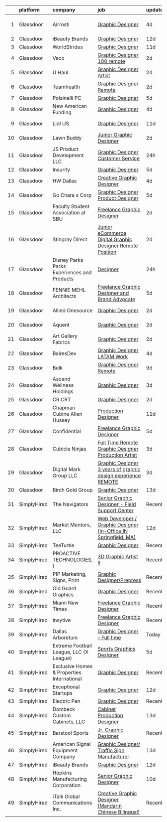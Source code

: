 

|    | platform    | company                                      | job                                                                                                                                                                                                                                                                                                                                                                                                                                                                                                                                                                                                                                                                                                                                                                                                                                                                                                                                                           | update_time   | location             |
|---:|:------------|:---------------------------------------------|:--------------------------------------------------------------------------------------------------------------------------------------------------------------------------------------------------------------------------------------------------------------------------------------------------------------------------------------------------------------------------------------------------------------------------------------------------------------------------------------------------------------------------------------------------------------------------------------------------------------------------------------------------------------------------------------------------------------------------------------------------------------------------------------------------------------------------------------------------------------------------------------------------------------------------------------------------------------|:--------------|:---------------------|
|  1 | Glassdoor   | Airrosti                                     | [Graphic Designer](https://www.glassdoor.com/partner/jobListing.htm?pos=114&ao=1110586&s=58&guid=0000018137cac7d7877e791d289439b0&src=GD_JOB_AD&t=SR&vt=w&cs=1_7f0dd244&cb=1654498445677&jobListingId=1007908889797&cpc=82B3195DA92CAF92&jrtk=3-0-1g4rsli0dr18h801-1g4rsli0pmfra800-05f1155fbbf9840b--6NYlbfkN0CG5RUcZMJw_gpdlUmh5Og_jDm1yfiOdEQKzquO5m_kJot2Bb1cScnG21rdiWR6nwtT15B4jWuMKNrFf4FtXWWBbS8qYiIM2CCdYGvb-73vs1CGDTarMx8v3lzGQCKyr0fp1FJG8Kp5qM8-jcgHs-zQC_K0zOhbGGMfO7ruWMzPAiEGygY3tCSLCMAM7V8_JWpYET-pP3qcbmLzPjasSl-n7KutgG2jrm_3NLZUo5-jnU3pCkkjRvQsVdUf3uWASbl2Hj4_IK84EA-uVB5rPaRM4SzsobBk0_e864qSPlTepRRw0rObg_-9IqQhLW426yEY46X1N4WH8wYPpNX4viz9SQa5Rz3_Bk_bamOBFmKzKCQQV-SgD2ksKruCv_cWBfkon-2FjhYZ044EyDD4ngmEm3ksauG3aNwOg7YsbeWz-i0p6KVU05Z5018feegfXnTwV0b8HI9R6JfjZqBHhOWrZWG1ZyVIUSnMB7eqBOIsr8UAjwF1gMBiYkNPoUvWdWI%3D)                                                                                                          | 4d            | San Antonio, TX      |
|  2 | Glassdoor   | iBeauty Brands                               | [Graphic Designer](https://www.glassdoor.com/partner/jobListing.htm?pos=106&ao=1110586&s=58&guid=0000018137cac7d7877e791d289439b0&src=GD_JOB_AD&t=SR&vt=w&ea=1&cs=1_40b8e1a9&cb=1654498445675&jobListingId=1007889460296&cpc=8795CF9063CD573D&jrtk=3-0-1g4rsli0dr18h801-1g4rsli0pmfra800-6ac29f4d46719f01--6NYlbfkN0Bak6EwiWOi-lH95KQGz_2IteeDTGQu8PC0CTdvZEvB8aTxCVl-Yeh_qmspGBAX3vgbxoJuzbW3FoZo6byqxCXLwNK56gfZUKijTHbUINfxmFBAYcY2Zo0iMzF5nIGQKxFqPZLLuwSb9yYcLqtdWuGuYE1VrKOIl7uGDXH6xNO85maWtBP_MC4qKz8SMUW7d8_35VnDmLxFyEwWZ_WT6MKvW3bTaeQBmsiopOCB0aClT_N2V_IyR4ctiBwo2VZsijHCCDwkddQM2zXUxgtqrtug_ivTik6ivfAhl0y3qBDy3Awrt0whdE4w0TbJr9uDPJ4YWuqUO6sYwj4MQ0Tuf7v6488jk-4Bh4tNctF4MQ3GdfKc_uKhpneS8ikoiRM0tthtVMq96Jccm2Vtrj1-okzv2Bx8p92BulIaYwjH1BzNi2A3ilC9BR0p2XgbmytkhmS3UpuligB7VmC8GYBtt3qJzZeizSXsrFlEr66dxX9sEch34obxoWMX)                                                                                                                   | 12d           | Remote               |
|  3 | Glassdoor   | WorldStrides                                 | [Graphic Designer](https://www.glassdoor.com/partner/jobListing.htm?pos=122&ao=1110586&s=58&guid=0000018137cac7d7877e791d289439b0&src=GD_JOB_AD&t=SR&vt=w&ea=1&cs=1_9748836f&cb=1654498445678&jobListingId=1007892790329&cpc=F41FEAB56D215062&jrtk=3-0-1g4rsli0dr18h801-1g4rsli0pmfra800-ee98d1ea26c59e12--6NYlbfkN0Cd79OfyYfmyreP-a4N2cd2wZJMK7Mwn2cSnrE5iV7GTECdmc3aX00M-vSk1ifGiWfod_n_go3WYm6uXK0wqoUsDlODsX_U-TnhXut8ARy0_PXUevlpWOGCBnwh5K7iKliIbMphYUD5FUJQQldULNUfk9tJyccRYbNXtyjpGCMg1yuqSuTXLDmf5leH4NVi413Swgh_TX6YYBHMhNxuZFSfQ2kY9bcLb740bQQY4SzRe5degO8qetPK8iJrH_A1KwVNL1_YKUD64EOskYisxSJZ8s3kHKjrGHO3zNU6jTH1U9mYF7fX4yapBanldR5NsfQgCvWK-UhRjzDiOS7Hd8tVp0o-pXT9Hc3Pk5jIaCNp8VP62pOPcbrxvXcP4nhT5xbEVS1kCjD1VtOLDqM3XaddPddEPguIg0-2r1lsG77X0uVJPOx6kppdPDq8oFMPSUNo4ZuBBxK4l9ZrwcJuhCIlP1dA3EoHLiovcIfbUqqaNpwUhkKu6JR6)                                                                                                                   | 11d           | Remote               |
|  4 | Glassdoor   | Vaco                                         | [Graphic Designer   100  remote](https://www.glassdoor.com/partner/jobListing.htm?pos=130&ao=1110586&s=58&guid=0000018137cac7d7877e791d289439b0&src=GD_JOB_AD&t=SR&vt=w&ea=1&cs=1_c5330381&cb=1654498445679&jobListingId=1007916376483&cpc=8795CF9063CD573D&jrtk=3-0-1g4rsli0dr18h801-1g4rsli0pmfra800-08f28e733b05aaab--6NYlbfkN0D_sybMACCpf9B-677oK5j6rPldVB6BlrVvFjO_o-GJZbzuF-qh4PxErFUqfUsv_6vhl0jY5Q-yQPH-iHKHcp_XDbJBS22ZwItoKejFa_j4izDEiupumHMXEFJCGUZZEOt2d_BvevA5K6Uc0H9mlJj2RyN6QL_iHcfzLqKw589fVrR8pTihbEaeP70vSMdkvnVvYHhn3RilT18-FRrQVkdtNM57RDk4RwzQuy2lX0lKUHJztq7Zc2g-_UkTzcdGsPCWs-QbawCcGTs0MsSF7CWv5zTAZeDwSmhooLRtVZ9HoopGXUNp6TO2F3Lql36_RbQZTkgJLH4z_Ds2f789JIdtdJ0Q2YQaUrpBPJkCpAj9gMDGQE8HuNIHE872e9RAHPlyT-c335_yzdMuWDqrbEZp3AAPWeiBd2Wtimq4oz6nirt1USYULhbgQKXYV4UXS-EQil9rR4Iqhfmt569RU4hj9ZZEzeswF61OLfBqJEiGVtYJn4KEz0il8OcFFC2-D7uE-xSK5WQ3OsWtvn36JP9cPmgxu8wTZzpS1VGwMac2XQ%3D%3D)                                         | 2d            | Atlanta, GA          |
|  5 | Glassdoor   | U Haul                                       | [Graphic Designer Artist](https://www.glassdoor.com/partner/jobListing.htm?pos=117&ao=1110586&s=58&guid=0000018137cac7d7877e791d289439b0&src=GD_JOB_AD&t=SR&vt=w&ea=1&cs=1_3091f427&cb=1654498445678&jobListingId=1007916344584&cpc=FAE5E775D180B2FB&jrtk=3-0-1g4rsli0dr18h801-1g4rsli0pmfra800-8a76b55ff389de8c--6NYlbfkN0DdoLzd2nH_jHSLwr2EyTkavNA8xpnfBmQyA5D2SPCveOxHL4tv6IjMcKZQGFW77gFFHJHXnCS-11Gi-s2fYfFgdLyAedSMdsBX1FCcFZZYWUINUXZ3Qs5CX-e_1B-Wir8ng92LG4me5RD4BvtuuQLfB1ky7aTDVWdhKTERyWA9AQqPBCnNurfICzhuApAMIwPnd6lS4Et6RaerSXZHC7_5AYcMKN8tyuZ62yxjQUXeA4snxOXD-N2-ZkXQS2XNj91P_8AGeKe3Fi25dp3CNLo8AN2glni5RLakwwwf8ocAC5rdpNXBjjrJVySYPoNGSt8yH9XeYmcbL0ddkOTdkg0Vi91YqnunMm9_5-_k6Y_U3p3j7BPkTnjNWK_1zvb3J_4gcmFxFQ-hXvcqbVdkC5kouCB7yIarnJ-Voe_hFEMBooXLjChHjEpM25cej6tpLgYKvrOupyyE0vKI4fdqlnlW_PpsSlb2JaXIm_Qjmszz5Kq8fxNLtLkC67tHy5AQKJxdpkaw5OQaZAvPdJzdHcba)                                                                            | 2d            | Phoenix, AZ          |
|  6 | Glassdoor   | Teamhealth                                   | [Graphic Designer   Remote](https://www.glassdoor.com/partner/jobListing.htm?pos=110&ao=1110586&s=58&guid=0000018137cac7d7877e791d289439b0&src=GD_JOB_AD&t=SR&vt=w&cs=1_57eaf145&cb=1654498445676&jobListingId=1007916676791&cpc=6FC5BA77C9A4CD78&jrtk=3-0-1g4rsli0dr18h801-1g4rsli0pmfra800-cccebdbe536c9459--6NYlbfkN0B7JmfrMhpJRSMUlHaLP4NRjF3FJg9cb0WKAV__BHI06BWbdZiu_QJjTb9sxTMVF4ZDmujxd62iA7jP8MDqz9Rrkrb4Cq1slJXdoIso60kKtavee3NQrCTOXmR5j96Kt0xwtd6a1TyRqzgoKECLplTo6l9r46ejGCvZ1EYDB0vfAd0M2ZrFdqIF1-ENyNDv1-MWkApJUGsAvOIGcozBPy1rLSfP7dIM8cJuPeXZ_1ofFeo6s96eCscHHIQC4m1I7lhaXnD9kL4zzuyDrvzJmY9cO-EQ3sQ86vzmLnFl8lJdYMxgtyfeEpuFx4h8tyLoO3ZRBpPTD9a1N8RPT-r51OpysB4omjoVRRtpBFGupDEEdsHIqWiLqIeMNG-N_jmTMBetVgkmKJAAiCP1yRx7Mr6RUz0z2g22fkMuNfAxzJpTzcDqkDfTNjKaAraw3ULRndwPQc093C0yxRuSQM7oDYbC7cULs_beQW34aMiOwXGy_LTBU71LIBvSeq--mkDd8YBe3gfwhOkJeL1G2u3AaypmgZQtrHmFbyK-6JkQxU5xFi4dUMGW6n9xAWByc0wMxK8hucwv7_YxKA%3D%3D)                   | 2d            | Remote               |
|  7 | Glassdoor   | Polsinelli PC                                | [Graphic Designer](https://www.glassdoor.com/partner/jobListing.htm?pos=109&ao=1110586&s=58&guid=0000018137cac7d7877e791d289439b0&src=GD_JOB_AD&t=SR&vt=w&ea=1&cs=1_9a3121b0&cb=1654498445676&jobListingId=1007906321953&cpc=BAEB662971763A76&jrtk=3-0-1g4rsli0dr18h801-1g4rsli0pmfra800-d2ce0de0daad8f4e--6NYlbfkN0DabzwOHJTuDmxoknmx9nk_l51Oq8I8VI_I8dHOoLJR4X7_DNkkHhgpPBW3Ar_GKOjnhP_rVj-J3Syr9RBVK5xRualCsUJfvfYkyLZHtvANTIgjPekSteFOrehFg4RaWtGigJQMRQSpfz65ETjYbe3HVgFMHCeund1NL0pGoLMsVhI3Nz4xmFBHnx-dTc-Zn_tJzmhYAJ7gZfWFrLE__Lkdf48Tw4ZuG3hYJ0c2465u65p2Li2tv3RsPzpB06nfFW2lFGZJvJTF8qwSH4Z_L64EZCBk4QVZe4wVBDPWnaI1yGb7yIBDbFACHIqHS6Xj4aC74M6VtKjKTGES0uG7Lg6CoJig5nfPI3PnX9GArVq8JYxDF74YNI9yWrDTJLnN1F5a8E-nC7VBwv8C8Vlu0eMurGaHaS9DNYs-BeLD2a-Yk1BfKPbU9wYT4KJbQomRfqQiiKddIJ5T5Hfik1HgdNWtD9vNJGtkeitIS71nEZD99pHc6TyL-fWz44Qkftj6PWk%3D)                                                                                                     | 5d            | Atlanta, GA          |
|  8 | Glassdoor   | New American Funding                         | [Graphic Designer](https://www.glassdoor.com/partner/jobListing.htm?pos=129&ao=1110586&s=58&guid=0000018137cac7d7877e791d289439b0&src=GD_JOB_AD&t=SR&vt=w&ea=1&cs=1_7ed8f760&cb=1654498445679&jobListingId=1007909691736&cpc=8795CF9063CD573D&jrtk=3-0-1g4rsli0dr18h801-1g4rsli0pmfra800-eb8123416104037c--6NYlbfkN0C2BFb7Ub2YUp4strrym9V3pWtjyRKtgHKt_kMzkewmGGJEved23y_kY-GSZp2akmOOdKUWdVMGc4CwU53ZNv7QfQhZ3Ihqlw1S7iBhZYnmCZCSpGSOutVDuZn8spH5sciykkYdhJ01LFRw6qhHRKONYR_TZNqqkxyBdNAKux9NM4-haekDLfiMknzS1caGOaE-AxZn-wLIdW4Txg4noysfylRIz_MgGx68Jx1wzsXqlwsXjPo8BiJdoCYyb_wKmJ_Oa3AAX6hHcZoQvf-K7_1OYADneHawWo3C_6YHXyGBJscM9t0LtnEdpupkfnhUgQr3jaJVdjEiVsq0AMzmp5HWksmDNKvOgqPcUUkTke93u9XDwOM6KGEjKv4K_lm4i3EGH0Z1N0SjU4nOeNV4EI-60sQhQ_LqE6bHBgmk5n5XK4tg6K-TQ9vFAo183Snqq2vziHeyvIFFZ_12Mn4KPHANNhmDL6-u5FHqTBx1cUfXQ4ehik6fq9WF)                                                                                                                   | 4d            | Remote               |
|  9 | Glassdoor   | Lidl US                                      | [Graphic Designer](https://www.glassdoor.com/partner/jobListing.htm?pos=123&ao=1110586&s=58&guid=0000018137cac7d7877e791d289439b0&src=GD_JOB_AD&t=SR&vt=w&cs=1_018bab64&cb=1654498445678&jobListingId=1007892591099&cpc=334ABAF5D42DC775&jrtk=3-0-1g4rsli0dr18h801-1g4rsli0pmfra800-1783940b69978fe5--6NYlbfkN0B7lF4gd9LLEYBrGqWuHscbhgZWYIDZvIdUMuh70svRVlXrsVJWsAe4yv5l_hMWg7kAUQb5iibYfhHdKLFTO7mpoUAKpiOQpzXJAlbxDnQXdH0l7SEUwOWGFOZ-FOdUXlhfsinuLNaJh7rR-KyM80rj4YnU1Lo-RRQ0-k226ZaDLoUeMczsrVu9MAH2z0nIqTMT-aGowZpJPkVU4hu85s3sBboJNiN_P0yH-xgxHstp8N75hKKkB1yZvm-wwQLtK_fTReMWzJtIg9tkd0L720H0wR1GJYyE1ZIQsoIqqHjjIsGjsFdwc27JGhyNRNxqTO33P973989Y2s9kCgWtDb2mPzjvKpan5Vyeox6k5ZdiO8bTH4pE5SWctHvYL9mAGTMGDLb17iZUeqpTz1I23q6H-x8finr7K3G4ljedNrDjfBmcROhBBJPASj_Z1SlgUO3aAFHRX8EzAhPo_05_pdrUIUT5z_UWXVhSwrw-IjS1_6e3mNuvG9ba4VRup5XJBSuLP9Fa3zPOaA_i5ABAuDSr)                                                                                        | 11d           | Arlington, VA        |
| 10 | Glassdoor   | Lawn Buddy                                   | [Junior Graphic Designer](https://www.glassdoor.com/partner/jobListing.htm?pos=103&ao=1110586&s=58&guid=0000018137cac7d7877e791d289439b0&src=GD_JOB_AD&t=SR&vt=w&ea=1&cs=1_034ae6dc&cb=1654498445674&jobListingId=1007916328778&cpc=8D52E76475A7E842&jrtk=3-0-1g4rsli0dr18h801-1g4rsli0pmfra800-f5655cc9d6e6cde9--6NYlbfkN0Ab7SPGE_6Q3AULl6kcKrj_n6H8X2-ccXW9vkbg0fM4_c1IhL9Lke8iPBMYt_uWVl96oxHgKDJnzIgwAPnCqKuVlHHpoOG7o0HocS_gKOYb3NWwAl8k25r4ks6sgKhy4sKFnVHtBcydqYX6iLDrcBkcX1EsKz62g9AaswhbmxsjHv2E-kmBuLJse3fgZBNyP5mq4ftTMz55B8TroAhydDXdIyFKGmRNhRCSBVlKtNS6AAMA0LYQjKQGA2dlqoap2r3_8FBpmPzbi9_BB3UZ9VlCWjHGtquqKwWHHEkM48jdkDcY7nC_pyCSTfA2IIM0-yFDkW9OgEBerka2FlBGpBuy_qUc4vsK5ToB9mDEWmGSMUby0Eze13yLbWJm-TSxHGvoyexElWcLpIQw0gf7Vewk3xw0GmTh2jSahaCXt0u2RsbWgxKgnKWZHGeq147_mv_Do8FQUAV35C27sZJjsRasW8bS1U_87k6ur1-ORUaRdH2L49LOPS3rxYYQu-GByhk%3D)                                                                                              | 2d            | Wichita, KS          |
| 11 | Glassdoor   | JS Product Development  LLC                  | [Graphic Designer   Customer Service](https://www.glassdoor.com/partner/jobListing.htm?pos=101&ao=1110586&s=58&guid=0000018137cac7d7877e791d289439b0&src=GD_JOB_AD&t=SR&vt=w&ea=1&cs=1_6e003147&cb=1654498445674&jobListingId=1007918516789&cpc=9A35C3CDC9AD954F&jrtk=3-0-1g4rsli0dr18h801-1g4rsli0pmfra800-45ea3f97fbcc608a--6NYlbfkN0D788tVLZnHYB2JKTLmCXo4PydfvtZKcdbYx6lxKaz3IsjpekL0mtLlTNmxl8JPF49K3MJnPm_ijf41P6w_QW-WkTZvOZuYep_LKExdHOD1rJYSmwZSo0XIRCgT8NZVjabRkn-ujJtrD5O1QcQpVJDOFW5mAcdbNsKta8vlJMt2JMSriVk7ACs65xFCKVipf63WSLoWwJYHsokOPlV_WQdYgJ9t6equ2q8t4y9gOOAxz4BUxP3X7k-qjHyO0hWr_oU712n6AV2K0wNuBtQkXdItm8jXiNDPq6EUvqUnhBrVK6VzbGBBICu_npL-MHw5X8iwDvpcR7rHJLlk5tVfCSqyKEBN8kOFlxCu8DGZS2Ey0nmQz4qkrkN1IaDb9Lm0CFfV6vn-2nMjVTJ819TveoOk3Q9O_LjPOE7g5XBGFTlUbJcldpaL9rjE3gHuUHr0nS2lIWgXBE4meQXssw7LyzHMtqf3xa1wNCVJRou0mw_utc_1mnfM-OjooWRAkFp9lWfdjhLXEYzLDQ%3D%3D)                                                                    | 24h           | Holland, MI          |
| 12 | Glassdoor   | Insurity                                     | [Graphic Designer](https://www.glassdoor.com/partner/jobListing.htm?pos=119&ao=1110586&s=58&guid=0000018137cac7d7877e791d289439b0&src=GD_JOB_AD&t=SR&vt=w&cs=1_43bee198&cb=1654498445677&jobListingId=1007907948111&cpc=C4A69CCDBB3B9599&jrtk=3-0-1g4rsli0dr18h801-1g4rsli0pmfra800-067791e94adbbf7f--6NYlbfkN0C2YNyQh3GFAwQ-dyuiZmvfa2S_250bNGRBUZFpswMPsXcMcw7j4OwuCwot0f7_3CRJNOsMvQUh0cSQ-uCAK1byRhoZorjbaFC_jQ0PTk3u9Md3iWrBroBmvyLIrde3Qxz8Gh-ynJ-GrRgsid7Zcgh-CjGgOSCC_GAMLhKWJtZuYTrOAL05PkHu1pZkFTe_mi98ZD7qM9vPelNkzKPz0aD5Vg3sEJDN91CoTnBRscfV7DxhN7KqsRViG3J4ulpa6lQ9T22PJFafSGR0ggK-dxA_BvcMuGnXScfj9eolN8IGz100DvcmxAobp-MMTDib4m_GiHsdIjUtwP3H-j9Osz8azSbBpdnjGK24gRBJv5ixL1_OihJiwEz1uY-ChV-JyfYy0XFueYPZXApo8TQRuN1IlmVnigKV14GGzNrwSeJMSUEkIEHaCwoQXP6sFuTe9dAMutCdWTuGCPhZ_723TwWlHNxJFDrHg4IxqzWfaqSn5Q%3D%3D)                                                                                                                            | 5d            | Remote               |
| 13 | Glassdoor   | HW Dallas                                    | [Creative Graphic Designer](https://www.glassdoor.com/partner/jobListing.htm?pos=128&ao=1110586&s=58&guid=0000018137cac7d7877e791d289439b0&src=GD_JOB_AD&t=SR&vt=w&ea=1&cs=1_7e26190c&cb=1654498445679&jobListingId=1007909621925&cpc=42BEC95245890617&jrtk=3-0-1g4rsli0dr18h801-1g4rsli0pmfra800-9ac99e3de8a7bfc4--6NYlbfkN0AmNKfMoP4Y-WcwfZNcn8BOAGDuq6g8N_Yu2sz9wbgpAMHio7G6slkKqzeMFlgaBrkzhE14LYleqf3Q6LABEWjRbyJnVT1yGlhEEvvrl-QEVXlV_uXUNvoWOth82KgCTaPoxsz1FiBiSd4b2XuAroFsUC1rbLl_zqxZxGINb4NSWaVp_JRjS_STbxlyhi3EyG8dWU-LKrFhTeyDDve8lEUdwRHwvgDNk4Jieomj9vIEDIklOlnEXurVkHO2stgYn-eL7k-FDDQNW3M7mB2eRgfIwYzpaBjnd5K_MtZMRrPse3hjfot8dvcz71-QkSo4ZuFPXY39icUZGmrbnlJctBpAnxSWHpppLVF4oR5vIJTzPnoQA-uhHofidFzb0wEpc9v8TT7Byj0HyxkXdg3xLCq6WOsahoZTOdK4ltECKW57kc2u-W5L4bbFIy4Jzc9kZdMIu3dA_fT7LPZDflvBdKrer_iCH9aHDE2QqRHwayyDFm45rQNcPepYI_NRut4UpUzKeLcogN20iQ%3D%3D)                                                                              | 4d            | Dallas, TX           |
| 14 | Glassdoor   | Go Chara s Corp                              | [Graphic Designer   Product Designer](https://www.glassdoor.com/partner/jobListing.htm?pos=108&ao=1110586&s=58&guid=0000018137cac7d7877e791d289439b0&src=GD_JOB_AD&t=SR&vt=w&ea=1&cs=1_7b1550b2&cb=1654498445676&jobListingId=1007905866066&cpc=F41FEAB56D215062&jrtk=3-0-1g4rsli0dr18h801-1g4rsli0pmfra800-3a67899f2925f5de--6NYlbfkN0CBPm01G_brRrpa-Ao8hldV-eB0wXivUvqHxfgJhLeouUtPyNoTWQy9KbVpcgBXD9nJU4fZjgGEHpEAfao6QO1tSoqA2-EKz1yUhxQApGCEHD8AE9zzevqgHA5M63ZnZqG_rxqxDsA8TNJNGtUOqjMC3qO5MsBjGQ3qiu9mdgxWvLlEcnRZKC5FMhV3v-P-68e0frV0YA6Of2UGOAU2o7Yn2-SEjLdII9Q9T4oLuLQuD3YKDajS0tMU32KB5XHVM0OX88YTMoguct9Q1EmJM7ZhTvWVg3t5mkImZ6NwKMe18HUoZVDtX51JCO8oTmVs6_2vhsCeCifsdrwjh94YRcQdtqA7twKTPnFOnasO_OwhmdzgB1tv-iKUkKf9ylIDzgo30F2s_3VxT-ZkNw_AGrm9zDFt7IjfcnyUoqtRkk8FaRXqrWkVTpJ3ru9R6VAe4C9tb4N2Ow6yy8zC5qS7TC-HrXGsDFmTSEI_S9xQGNT3eYVuk2eQ3213a0IaE8EQYytZlSL7Pqarcw%3D%3D)                                                                    | 5d            | Remote               |
| 15 | Glassdoor   | Faculty Student Association at SBU           | [Freelance Graphic Designer](https://www.glassdoor.com/partner/jobListing.htm?pos=125&ao=1110586&s=58&guid=0000018137cac7d7877e791d289439b0&src=GD_JOB_AD&t=SR&vt=w&ea=1&cs=1_f6e417ea&cb=1654498445678&jobListingId=1007916309617&cpc=8795CF9063CD573D&jrtk=3-0-1g4rsli0dr18h801-1g4rsli0pmfra800-b461f3c2c1fc72a2--6NYlbfkN0D5OM2_DtJwWfmjDms4YBJ7udPE98KGKje_yY5u683XQjLowkIHHiTh22S_utxEMKHI08aF4QWqFKor8MJUT_kFOMt5x_2Z64TQenWTcwZhxRQmBev_HpXoeVoD15X6FBid0GRHxLoLON5sqpKENA7JL8yTR8aw4ds0RNOqc-j37qwFZM3BeTODJxLQS14YpmvQiyNhRabkXPUE5DIvBMzxQEF814SA35Am9FuwSp89-90TxoemZkHmcNa930nif8WREPFpfhT4IsW5gGF9a_qv82E1VAOmevzuVVqex4AXK9Zwi6i2mOndPPbPWF7KzfjQabEUyld-v5U7TF4rQ7uHihXYq98Hc7MOhe29NJXlcVCD53n3RKqFAWQrJvGToVGIpWBb94j0SByvuVWHmlsHDY-0DZJALvTRQcCrqcASyrWMfbpyA58Z_Yut8sV0zmWNFGSCykUZJN9BvrDqco1EMqXqCy_LOrFnrnbFevKDDUJIhKo8H72yjGzlAp4pHj8%3D)                                                                                           | 2d            | Remote               |
| 16 | Glassdoor   | Stingray Direct                              | [Junior eCommerce Digital Graphic Designer   Remote Position](https://www.glassdoor.com/partner/jobListing.htm?pos=104&ao=1110586&s=58&guid=0000018137cac7d7877e791d289439b0&src=GD_JOB_AD&t=SR&vt=w&ea=1&cs=1_9ef4d36a&cb=1654498445675&jobListingId=1007916925681&cpc=47CFDC01B3F81FAC&jrtk=3-0-1g4rsli0dr18h801-1g4rsli0pmfra800-c4f044e08a5aeb1a--6NYlbfkN0BhFJ8ddqZb8WQY2A-LeqcjzbfYC2yoFcx2RKsEMgWd6jGlCMHeR7ko2nHT3289qBbauEkqN3pPtFK1sf1zqQ3jiyCRpzmriXFxJxikwqYqh_Dx_h5baZNPCUYAqieA15MlIpzBYUCXd1fmBUXTtYUrnbEGMf_C04Gf-NhbsKsSpx0HwE9e_gBwjyDC_UjQLjX2n7N5PIio93cojkUZsQ57AJqUuUSHK-QfmpaM350I4rLBBxu_LUVI0QzfZtH97Kizwkmu2xYdQdrNL4SXsgQ5XsvGLyXQdWiq5xUm22GnjSFBALsXweU_1SpK0WtewK98XGGtqko7Y8u2YYl6KtQBIrNl3H0i41RNN7xDJYt6wD77fk4_eKxiRIjkueIJVWnUykPOcEa_qzGHurX388uxPn1dsLSqCyFin758Vcb2x7idDUyIFkbRRdfgz4GAOwy_VVKJqp79xFHm44sbXgK6BLhK3Tg4PMf5lSLVwuOqNtAYxoNGZ_YkIV8ZkURjn2k%3D)                                                          | 2d            | Remote               |
| 17 | Glassdoor   | Disney Parks Parks  Experiences and Products | [Designer](https://www.glassdoor.com/partner/jobListing.htm?pos=118&ao=1110586&s=58&guid=0000018137cac7d7877e791d289439b0&src=GD_JOB_AD&t=SR&vt=w&cs=1_3f325aa5&cb=1654498445677&jobListingId=1007919217427&cpc=32EE424DE2B657EB&jrtk=3-0-1g4rsli0dr18h801-1g4rsli0pmfra800-30cc5c38723c72c8--6NYlbfkN0DAFTyt7pbDCC2JPO79CSdi1dIb81yjczP5qsKcZIxgiRd1qisRd4re16D_VG3-wzWgmoe7oQDeeOhG60KOj2LPt6vBDXAHbpMID1FcpWX-CUHkW41GfN1StNkTd5woM91b23fqA6PUzTWlE--WD6HjMrIy840_eA7kQ2PPw2M5BZsJWdhnGt4MfdX-70uc683oLuoGod6rk00Ah9Xih5B-659QP7-3gXL5pGtgJJZFwQHdhXZUOV1r-fFpGpKTuG4STfO88NT0ktktlGWuoKfmYQljWE7Mr4_Yk34lDdPmDkI-rPKVKMysggq7udZGoKIVoEaDnKPI9TtJaT-F1Y-riI8e_rGENzXWi3rmKRoFhGjo-ooqO9h91PeGofTnTeYdaqP0mYPvAaLPi8okjkOq4HJ65gsyN35YvYGBVIctMFvWsdBAnJ2-11GeH1fjc0I%3D)                                                                                                                                                                                  | 24h           | Memphis, TN          |
| 18 | Glassdoor   | FENNIE MEHL Architects                       | [Freelance Graphic Designer and Brand Advocate](https://www.glassdoor.com/partner/jobListing.htm?pos=105&ao=1110586&s=58&guid=0000018137cac7d7877e791d289439b0&src=GD_JOB_AD&t=SR&vt=w&ea=1&cs=1_88a9c7ea&cb=1654498445675&jobListingId=1007905966163&cpc=8795CF9063CD573D&jrtk=3-0-1g4rsli0dr18h801-1g4rsli0pmfra800-003ba351f1dcb63e--6NYlbfkN0BG1QWpzEe2U3QA6Vqi_sjmYLnL8UwDHOnvXMvQ4BPtGbvMljWF5gVU5_RMG5pVvERma6uIN-MpxqkUhFukZ4vNRes7jdVyWOADuawNGmeBJnAqSCDmmO39KoweiRYWQT4BEB8Htc9ANfSiAJIK1VkPXbz5mYM_WZfjaoddtL36X0oZjMoqadeuX_9C8PqgiiW20XDSsbY3pU8bOPcoI1KKk6d2xG3qlBuY7ntvUGFdTvjFA8kzXXb6r_-1HGtjPjUdK88wQATWEz-aep39E7kZcfRdjv7QzyQCGtuVcn-6wRBOHV64Mybpqz9fP98igcdY4wqg1P4-S4hRvF0PAh2tkAT25Wqr0BYCECGRSQJ4QaaFA3g0pq81mx7KdjG6e3xPVx3_WvN00e3LhZxjlrqqtHi0J_eeQq_6npFCUuhAWbgBRO-IULmkbgo2OZNiTMSwR-6mG1J-i8MIKyY34ou6XjALwuEGX0ImhAW64f-45IvcDSNgXBG4XOJhFrNt3e8%3D)                                                                        | 5d            | Remote               |
| 19 | Glassdoor   | Allied Onesource                             | [Graphic Designer](https://www.glassdoor.com/partner/jobListing.htm?pos=121&ao=1110586&s=58&guid=0000018137cac7d7877e791d289439b0&src=GD_JOB_AD&t=SR&vt=w&ea=1&cs=1_07d78853&cb=1654498445678&jobListingId=1007916242298&cpc=2F9DD8B511C89582&jrtk=3-0-1g4rsli0dr18h801-1g4rsli0pmfra800-14707d9a05ec9375--6NYlbfkN0CK-8nPx1PXKPyVwi8YM4tCpnZRQ_DYusyN8hYEsp4F2XPfB-QtKAUSL9EmgeoF99g79uoY9U-Bl3bglhTGFn7vV31lq8HxpDF10QqbM_A8CvpKJ6zfHThiAyF287Tia9-J9wy8q4WgvnBlSc-A6WyjjvVw-xOCYSlspR0HFcbSYuNkSc2s_B4N7TJ-eJU-FAYSZJeyxskaFF6EKN9l6PgZb2F29l9ZWDYoFGiJqfAPh38hUoSFE2wkbcZDn8h8_SYrmilxWReg4EcnyAE6sbPBMEyqBRqd3g9gob70O4BPmrdIqJxGfAwSN-kMf8XJxgOhCegyd2A_mm8JwSptOg2nv9AuV-lgUyU6HouCeoWgoNSt8r3H3DZZFkSJFHfcIsh2sYcs22E615RGd_TEH3yIgXDoDhsszBeWzw8m9v1hMuU-bxMWshqTML3SOzuXrPW7xlRS73fQiEs3avICJTbzPttCi8LYjQzIFmp6yfbcqKE5OTNCHgf4xRtzd1T3l0zb1wWKkw0Q5MHZjlXAX0-KIqnS-5aaFa_SThZQNutxEpfU0Zi3UAPZ)                                                   | 2d            | Kansas City, MO      |
| 20 | Glassdoor   | Aquent                                       | [Graphic Designer](https://www.glassdoor.com/partner/jobListing.htm?pos=127&ao=1110586&s=58&guid=0000018137cac7d7877e791d289439b0&src=GD_JOB_AD&t=SR&vt=w&cs=1_439bd24d&cb=1654498445678&jobListingId=1007916979152&cpc=D2F1DE17EE1F43B9&jrtk=3-0-1g4rsli0dr18h801-1g4rsli0pmfra800-f4f3791119af22e8--6NYlbfkN0DMrcEu7yrtATojKJA7cEzGQ3FdRGWLh0CZQInL4ECGI9gD0Wolx9R2v-Aex0-GK06z-GMLB_9ZwyBN_sYz1QDqgMJEvdYL-KDtOCPCzOhItwKyYIXY-4YS5n7JX19KbyrBK6BiGpLsqahtbkG9Neev7JhX0rxXwx4FgQ95og1_4PC6a3BOYU70bsO9txJ89qHhC_YDljtjON8Twe1xMXUz4qQq_QG-qdjzB5_SCmsYG4qmdOUmPGbMO02tzewFZMxdq2AxjWE4699PgWU0nn9VfmuWAD0pclfXOVfdTNuKsf9ucyDjxE0P2P5stzynDkoCZsyXlfub7vrUcsRFhHw5vnQJKsBHMWiMfQfdhjbP8ElA6k_FkRZICfq3-jMdc0oAnNW9BoJ4k6BjUw8J7kTeb64yHtZIASjvk2SAtE5e4hgFAYtMWNwSBoJ1kITqpWKtUIjkvLl9oA%3D%3D)                                                                                                                                                            | 2d            | Escondido, CA        |
| 21 | Glassdoor   | Art Gallery Fabrics                          | [Graphic Designer](https://www.glassdoor.com/partner/jobListing.htm?pos=120&ao=1110586&s=58&guid=0000018137cac7d7877e791d289439b0&src=GD_JOB_AD&t=SR&vt=w&ea=1&cs=1_eafd2c28&cb=1654498445678&jobListingId=1007916835353&cpc=FD1C1DA32C38CFA7&jrtk=3-0-1g4rsli0dr18h801-1g4rsli0pmfra800-821df4dcd96f0123--6NYlbfkN0BmSeZK8zXjOyZZRsKazIU4nnIclScF0R8rcCTaxq91K9IMZD22wmAZQfJnFumxHa1LsKDv_XTXpWBsd30veH43XxepGmf0r2Qr66KFW9FcsbSDKr-bAaj_-VbsOm7DWCwgQIMjDWEOYaEFg56ejtFNmIgzEhARF4u8znhVgYWN3VdSydSg0GCl-P1C2c6UlZBxWYdro3NvQDENlzqI7QV4-onLNbWU0WR34WN4neuuUHAFxNHXKD5x9KCN8AF4tupY44a7dVu5VODNYVWWhUAmRwzTwrLdm7oHYjt2W47HVzXrCdokCTi1_C7YIQrxxPqVHN7PiMCQ0UGNMSnJLtrUYc9CDiKd7wRImKfAHEUmeE7BUVXpTiv5nQRYkd3b6oUBF6j28LirECdvG54ZrNhFTdaV0tcVoDVCqqrgWQ6am-eKND4ByLErBdu-3flZ_IqTZDyo0nRD3gGObHE1twQk1HaMyPGSioGuvmtT7sq-yZ6CpuIQHdfn)                                                                                                                   | 2d            | Dania, FL            |
| 22 | Glassdoor   | BairesDev                                    | [Graphic Designer  LATAM  Work](https://www.glassdoor.com/partner/jobListing.htm?pos=113&ao=1110586&s=58&guid=0000018137cac7d7877e791d289439b0&src=GD_JOB_AD&t=SR&vt=w&cs=1_b5cf5476&cb=1654498445677&jobListingId=1007909606870&cpc=AC285F3A3ECA6BB0&jrtk=3-0-1g4rsli0dr18h801-1g4rsli0pmfra800-6e824d0ec6b315c5--6NYlbfkN0BfEGkshao4EhrCCf7LYqKO8VNtf9vkQrewuI3DmTR_-FNjQOZq6FDCm1wcPTrdsPdLSKzVEygOApq72fsDkHD1JO8qXoNlZRCjiiEmgaHs8VQHP8mjQ_IyqmJcAZTGiB5MTfkrLXwDdQklgouhZigDHk4Ewi9YYAF00Cnzsk3jTPa3i4FPVrE2Vy8g1bfdIukijatUDKsk2ZS9JcO8nHoUuoaU3hpEaw2ljfDAg7ytRbcyxX3QrlnC448a2wKBS9Qet_ySrmOOlAMrS4KcP8M0kG6mHPodEGz3aGZTOIy17KH-8R8BvOKYqxavuto251CAq79l34bQhj40sDHl71wschaYQA-m1hQQvaQC4kGOdIN-tqcIPzXTckG_kQG_LbMTcj3TUETZqZ-ztaPooAYjMFNalrOa6PkNzusx8yz7zOoIdZ3V3uYXF0hkikVfcBzLT2_nysVXQ9Dtc8j5xsqGzUJ1UiFfNfWylfp7Zj4BpEqSb1ZAmbHIUJfvkJf7NMmGs9EDXsRFkvrTQd8mkhoeJJkvkchWxv6j0c-MRZVcGJu_gMalqqUI6Qb8HhEfK_MmpCvED6p4zhe4lcTbXY84)           | 4d            | Colon, PA            |
| 23 | Glassdoor   | Belk                                         | [Graphic Designer  Remote ](https://www.glassdoor.com/partner/jobListing.htm?pos=107&ao=1110586&s=58&guid=0000018137cac7d7877e791d289439b0&src=GD_JOB_AD&t=SR&vt=w&cs=1_b314b780&cb=1654498445675&jobListingId=1007898632091&cpc=451933188B21919D&jrtk=3-0-1g4rsli0dr18h801-1g4rsli0pmfra800-f9a1c4d02b729b63--6NYlbfkN0Da6J51kXWVbKwKvqLrPU-n_Lo8-YIDkUozJ5xEI5XbK5RbcwwFnbOzbi-PuFpPYiorUdFPehLafjDFQqwAaCPmWryCqqM3SqDTMdqG-oGSX2MYPpCKSLaDQSFYsGmUl7pZCLbi42L2MOM1tYE0rvdpIx8dFNB3RprgBUshZCGng5ES-boqjdjMGK5DyMNWO99fHXvX4fSWOKIuJD2v4bnnIJAXlFVe9Mt0HTzonlheDTHsm5-5_Dfm7DFLQrsEmX8hHMrXrxl8ShwjJQ08sB8j1H92Mv7PhZ__dfVSQzhFxlS6XE_NgAd5d5VIMc1h22X2QZ_HzwM3A3BdknKlRZqm0CbwdGESgG-N_0W3o3wU-AiouYM4s4gGpdOpp_oEAjxE0ADxGffuChQNfpqWTZfQZh-xGZxXMmWZJO0dK9pXUOo23QpVYPz7vSIhtB8DiX9WfuFkjYH_xbp7yTvoWtCH-kCQ35ViXU04riP1aVdhc_dPKJRlt2bloNRrIlo5tSJLLyLAIavHJnlV_7QCz0HsX6-ytngC4ObOrvRTicEqBnQVvMqvCyn924cbFRgmxnOBB1ag7ogW-ufpDZmfAIv7Dj8k12CG5-U%3D) | 9d            | Charlotte, NC        |
| 24 | Glassdoor   | Ascend Wellness Holdings                     | [Graphic Designer](https://www.glassdoor.com/partner/jobListing.htm?pos=116&ao=1110586&s=58&guid=0000018137cac7d7877e791d289439b0&src=GD_JOB_AD&t=SR&vt=w&ea=1&cs=1_3c012af0&cb=1654498445677&jobListingId=1007914545101&cpc=8795CF9063CD573D&jrtk=3-0-1g4rsli0dr18h801-1g4rsli0pmfra800-e16218baa5d94089--6NYlbfkN0CVUTBBNlOwpdtWOPFYC3s08jsBYuK9u-_RiR5TnLldgc4ovQF-L6uXOzLJbdqJmt_1wfyq0kXEKPOEkcwFonKWaFwe2mf0FcIkedOnI0UaOPZQEPzTFN80gsjZHyqkrsJS3K9gJ64mfh2H_R4MzfLgT-7RHriZTH4c5-x5zW62bJkBoEC020_A3K81YBsg9bk6H-YEgjqA5L1oYMUlH4qaB5W44ZXFXja0Tpwh4Q__gulKfKQ7tfx2LScv236oc8tys_cgxT_I6eJS7Rdyp6Cm0qbDBRRjrfSVbCNGLz6RoUPG9nYYPMEKQGRwXLtDzELn2u2EHFrV-y1Q6neOw0LOB0e7F0H5yZwVrAwCohy1062ZT7gVhV_VqO_gDPLKoSPgRWrrNRj6BFgHBqoL2kduJXWVQAAxHXxIE7fYrrv-4ktJe5i63pElYcrrXr8_vi-2hcXAEtYLzYSHRugr-fNKj31HIvCLdRJ36oIC9yAhYfLtBQO2scPBeAMLv9ULbToDi3bViDnJBezofs1fWs5grDm9cj4UgmXn2rq1YJcTjTppT55zbsUKpG1hjr-cpws%3D)                                     | 3d            | Remote               |
| 25 | Glassdoor   | CR CRT                                       | [Graphic Designer](https://www.glassdoor.com/partner/jobListing.htm?pos=115&ao=1110586&s=58&guid=0000018137cac7d7877e791d289439b0&src=GD_JOB_AD&t=SR&vt=w&ea=1&cs=1_a0fc4fda&cb=1654498445677&jobListingId=1007916758982&cpc=149B3D5996025BBA&jrtk=3-0-1g4rsli0dr18h801-1g4rsli0pmfra800-5afa056f1c0c0c9f--6NYlbfkN0C_jOHoXOS34nmW1-vCpzrXhRut_GECighWrwOdYehq2CC6ySts0osstrcWlLOOMlNTcU-kSrR7BuiILMbGW9l30t3NVsvKt2QLD0BVSfhu18yNVGLvGeYf-yGkDoFCf_74kHd8dwVMY2sYn653cr6vjrs2_aQueCuFf0tQ5NyQcicsDsB9puBeOHVFSSj-8S9LbviZeOq2uEL3GfTPURrEyCk7LYWDelMGC9ZuzvHoaQbCBAlnzsCq-W4beOZzxqHMeaxZRmYhdc49aCxgBc0XmF4pF5QijwhRb1c_SH9AuglzoATzwGabYw9PCDbrodJDEYm1WyhIfgTTx-eujSc8sfNKuwEF66uH6ArA9MI4JEN7hvb8KZ28-H4dC0FZrCkFONNj1QX_wgDGBkm6FT0hBW6bpBs5Mr0KfLMhWEHyi8JVkqVSdvUMaeSFfZScWvkX9fis5lJc6cAdgZgYqeKe3LZO_bCf78k5xD_muaGH6TIKrTVu0OjzdthYBYPu4J0%3D)                                                                                                     | 2d            | Palatine, IL         |
| 26 | Glassdoor   | Chapman Cubine Allen   Hussey                | [Production Designer](https://www.glassdoor.com/partner/jobListing.htm?pos=126&ao=1110586&s=58&guid=0000018137cac7d7877e791d289439b0&src=GD_JOB_AD&t=SR&vt=w&ea=1&cs=1_ef68276a&cb=1654498445678&jobListingId=1007892914571&cpc=F41FEAB56D215062&jrtk=3-0-1g4rsli0dr18h801-1g4rsli0pmfra800-01075545266fe10e--6NYlbfkN0AwpQonFHovsjrbB0caNaVhaaF4XJbxngnhhhEYxOWVSyurPfCUruLFn44mGs1-NU2CLNzoYEX9QR9hANyKcbcus-LI--JYYbvfM9V0XkSJtGjjfMSdbkJTC7JvYS-ADUFHTncEiJBp8HJqaIvDGaS2RLzvuyOmaHn_H4MPO68v2toUD9D8gQLzucItDj8ZG8XEUEezszrP8R1wpjjWiu-TOYEG18w3BkYdABPlxA0Tom8Gc11Akwg4YhRuj0iDZrrv0pIbxNbI-clRTEEbAoEjeYVg1uXXjdL6TP-7WOE8X8dwI8eZHbuBuHU2JyuNxidqBHjAZF7KqWKPzro4WKwZ97TY9tOiLMSB5YPrDJDsygJ4NM9sghLm0m0F_0v_r8Urpevjtbkie-Mg7LujeFzeRtmF1Y-a6pUuhIVXzmhK7e8_ZxJTum7UPWSFqQA8XkR4kjxX2FdxmXQZqcctLydkxUSQdpws8bdY0kA4NNvPVA%3D%3D)                                                                                                                    | 11d           | Remote               |
| 27 | Glassdoor   | Confidential                                 | [Freelance Graphic Designer](https://www.glassdoor.com/partner/jobListing.htm?pos=111&ao=1110586&s=58&guid=0000018137cac7d7877e791d289439b0&src=GD_JOB_AD&t=SR&vt=w&ea=1&cs=1_ca69e27e&cb=1654498445677&jobListingId=1007907463958&cpc=8795CF9063CD573D&jrtk=3-0-1g4rsli0dr18h801-1g4rsli0pmfra800-aa998eb2b6ff81f1--6NYlbfkN0AXmc0ozA-ng38EaH65ErDf9X50qwqtw0EVv_aWSftMb4XYgkFokbHaBTL4PC5j-dByB5D07M8KP08yY-yhkVOnSMav7WhqH6rF2ddrUKfninvf5CXgjVsSNwUCdOhuHss6vcsobFZm4LAk56zy_uh_8ht9OuX6D7z3LeuEWOhmKnV_d9Z7aP8L6Xij2sw1D5Jszkn_22Rc9h7muANeZ3PPDnV1rRY65l3atXxCxOgYhkCAh4rW0OKKmsnZ0ztHsmrnqlDn1KMkANCxrUbTN-0HoJEv4aWlwHhEgguW6ECEg18c6KtyD_JTzCZd9AQCuVLN8I7I6VrNwOCg2GzDg0nM-aMChFGTglBwU4kgEkg_hURreUwxzVVbYr6hbrZlwe9cswQmlWDGUFSjiAr4czYyFilSya4wuP5Sf4kOhzdXH8IjksEudraf9L8mdea56qemxwwHXHQ4quoYrJDL_Od0rFBttMjt4DpEzO4Ta8Hv8V2Rgp7tk7kYMa61WxWjWko%3D)                                                                                           | 5d            | Remote               |
| 28 | Glassdoor   | Cubicle Ninjas                               | [Full Time Remote Graphic Designer   Production Artist](https://www.glassdoor.com/partner/jobListing.htm?pos=102&ao=1110586&s=58&guid=0000018137cac7d7877e791d289439b0&src=GD_JOB_AD&t=SR&vt=w&ea=1&cs=1_21a1d328&cb=1654498445674&jobListingId=1007914159975&cpc=2CAED5C921A5F994&jrtk=3-0-1g4rsli0dr18h801-1g4rsli0pmfra800-a637ec85d650d5ed--6NYlbfkN0DwalQEF9vRYKk78hJKlW41fgOIylsC_XWGQTWZGkc4KhBEuFsLQM7BGqOyv2V8dIA51WM1K18w-SnohNgmk4Gpo0IGK2CXaUwHlCnHHZ6CIclyABrF2jPikkiDv8f_wBISqzAP5_WKSv8gQnnRChTc2ys4H67Q6ukoECdz8MbwM5JUE7N4XlMHz0uKYl0PwRJR_lDY3wXhuQh34RQ3-71eroOmGjSTwTuKwdilY4su2dh0btyuNQ8V5VE0Y6gWvHza1KtqK2cS-jMp3CT1PravKqh4oNhm__C5TyLlVXQ_BJHpzMHg72NI3l4o9t4Lrh2C3I4M9CNVZvRL5QR88O1vAJq4k17OgBrVTbRzx6dchvhadPBM40Jg6KNVrriTjp668UfOsRiX-4pALDIuy57tyhwtpM2hL2K287Lf8letixsSfQCcI_iznhGp9gDAjeYCPcuLqxk7qMbZ5fmEKVYnZuF9-JdB2DqblsvP5T81gsgCC1kDSbT0)                                                                              | 3d            | Remote               |
| 29 | Glassdoor   | Digital Mark Group LLC                       | [Graphic Designer  3  years of graphic design experience    REMOTE](https://www.glassdoor.com/partner/jobListing.htm?pos=124&ao=1110586&s=58&guid=0000018137cac7d7877e791d289439b0&src=GD_JOB_AD&t=SR&vt=w&ea=1&cs=1_70f0e4fd&cb=1654498445678&jobListingId=1007913843248&cpc=32EE424DE2B657EB&jrtk=3-0-1g4rsli0dr18h801-1g4rsli0pmfra800-f20e603849f9b2be--6NYlbfkN0ANkou4taVk2XZZ848dRfo5kKh06_3FAnany_4ItHTq-pIPk5vEyq3b5zvuvMaTZhuwN_sEED1d6WHbTZZAqgjVZ0ke61yjUkR3lJAT6kstGJXy-Evu7ZfEALwwhUr2nxflEHRtAs0ME78PAoZdnxZ33PYcWRs48RieAoVSJRc_FmBMxbZ_3YIW9S_4sw-qn2n4U4dkQ2yz_6Ioa21zvgeqsLTwMybo6e5WjBuN85Urp97O5hgRAL4HpD3vSHc2jS5s0jCQdrbqTiITQK8nkHSl0F9P5KCk0exu4ttiwzs2Z2XFegzB8oP0LvDdh-H0JMef0JX2leJP9UdGwzX8bqzPVFIWr-607JE24lHvKmxKO0sP1jDwLHzLdVv-S2-PUz2kd2KFzQVSKTeJT92IHM94fBP20Z6ei8uf0MW9IVMQJ-THVyQp5F3aQudz1QEfoOFIxOndUZjyjAqDfhum9d9vx3pqYN7vyNF30Q3Oo2gE4Oy3tx_f8PO_dKMPhFS2-k0%3D)                                                    | 3d            | Texas                |
| 30 | Glassdoor   | Birch Gold Group                             | [Graphic Designer](https://www.glassdoor.com/partner/jobListing.htm?pos=112&ao=1110586&s=58&guid=0000018137cac7d7877e791d289439b0&src=GD_JOB_AD&t=SR&vt=w&ea=1&cs=1_f93afe78&cb=1654498445677&jobListingId=1007886476180&cpc=8795CF9063CD573D&jrtk=3-0-1g4rsli0dr18h801-1g4rsli0pmfra800-5aea5d7d3ff2f61e--6NYlbfkN0BQjTKa63lkfgBCT12W81KXyrDMGXWVAErlwTZKQQBzmW2syPYTxeMxC7EYdiREAI4QbNU1B47TE3zkAZ0bvhkmY0xmM0FZBWKXfAql_pA02sruSwlXjwfxsUON83erq-MnN7J3MTUeCquSRPGzwh34vdBpybKEswnIWuBOs1ZVgSoI2DyapVrrUcVrolBeOxBIXxnkSuRhJIrUBysTwe0-6sgM2BhBCGdgVaEqeO4FfOVPpuoDf2x5DLwgFN9ySlnHbXaB-zK_6t0vBSm6to-z0tA0oRx0GG4VHaGaRNQ66fNoXNBytoiU25R_HFAS3x3AxJE3qMKjC2TV-tzW0d05zZGZdGgMdfhA7Pv2dG1x-wHVnO_CLs9tHd_8QJP0NSLGb7YY5eD8Pr2CN3E-X2LTmb5NyIihTVFYDMqz7YGHBxW7cDjy-fzdtaoZYC5LPiWkjFGDGWLhKPzsu8PHx66gpwq4PTVXceADATx_Ib03I_1s8JT6Mt2h)                                                                                                                   | 13d           | Remote               |
| 31 | SimplyHired | The Navigators                               | [Senior Graphic Designer - Field Support Center](https://www.simplyhired.com/job/ZVG8enVEC9edFSjur0wnCS45LNaNHPIWvSgNPKKN0AYKGrtSTb8CIQ?q=graphic+designer)                                                                                                                                                                                                                                                                                                                                                                                                                                                                                                                                                                                                                                                                                                                                                                                                   | Recently      | Colorado Springs, CO |
| 32 | SimplyHired | Market Mentors, LLC                          | [Web Developer / Graphic Designer (In-Office IN Springfield, MA)](https://www.simplyhired.com/job/6kf3uuwQ1EOl7Fl3dSxs72FKsBasyP0W-R29HngWXbHTwb_VXh3XfA?q=graphic+designer)                                                                                                                                                                                                                                                                                                                                                                                                                                                                                                                                                                                                                                                                                                                                                                                  | 12d           | Springfield, MA      |
| 33 | SimplyHired | TeeTurtle                                    | [Graphic Designer](https://www.simplyhired.com/job/u5CKI6o78RoMpqhTMyMNA_eKOO1qcgsKFScZzizKFMTDkxZlTVb2lA?q=graphic+designer)                                                                                                                                                                                                                                                                                                                                                                                                                                                                                                                                                                                                                                                                                                                                                                                                                                 | Recently      | Remote               |
| 34 | SimplyHired | PROACTIVE TECHNOLOGIES, I                    | [3D Graphic Artist II](https://www.simplyhired.com/job/rUpJMyJG4sdmGYohTrn9nwi_6nhdJAyi8caZym2lFVkMkc1WwiQ_0g?q=graphic+designer)                                                                                                                                                                                                                                                                                                                                                                                                                                                                                                                                                                                                                                                                                                                                                                                                                             | Recently      | Oviedo, FL           |
| 35 | SimplyHired | PIP Marketing, Signs, Print                  | [Graphic Designer/Prepress](https://www.simplyhired.com/job/9SYqGYH-Y_-vYKoXYjgos2R9tKIpq-usNcW9xeoe14KPcRykMcOitg?q=graphic+designer)                                                                                                                                                                                                                                                                                                                                                                                                                                                                                                                                                                                                                                                                                                                                                                                                                        | Recently      | Anchorage, AK        |
| 36 | SimplyHired | Old Guard Graphics                           | [Graphic Designer](https://www.simplyhired.com/job/q-O0ffyQMKQQTPq7-OWREk5YQyRonOZPqSlD-Y2_KfOwx-nn3_uyPQ?q=graphic+designer)                                                                                                                                                                                                                                                                                                                                                                                                                                                                                                                                                                                                                                                                                                                                                                                                                                 | Recently      | Athens, GA           |
| 37 | SimplyHired | Miami New Times                              | [Freelance Graphic Designer](https://www.simplyhired.com/job/wi_6HCmnjbq03bVFMEGnM2FDq-V5M1jvoBobHVayAP1yNqjngyPGYA?q=graphic+designer)                                                                                                                                                                                                                                                                                                                                                                                                                                                                                                                                                                                                                                                                                                                                                                                                                       | Recently      | Remote               |
| 38 | SimplyHired | Insytive                                     | [Freelance Graphic Designer](https://www.simplyhired.com/job/n0OripE-PckRlxkJxrOE2mEr9j9h1x-nkx2-OiK6HDT9Q0R3h3_aNw?q=graphic+designer)                                                                                                                                                                                                                                                                                                                                                                                                                                                                                                                                                                                                                                                                                                                                                                                                                       | Recently      | Remote               |
| 39 | SimplyHired | Dallas Arboretum                             | [Graphic Designer – Full time](https://www.simplyhired.com/job/0BSmxtNOovuqm5gmOf2H8cBXeCknQ56gfXSavtZ_jRoSnQoCcj0gDQ?q=graphic+designer)                                                                                                                                                                                                                                                                                                                                                                                                                                                                                                                                                                                                                                                                                                                                                                                                                     | Today         | Dallas, TX           |
| 40 | SimplyHired | Extreme Football League, LLC (X League)      | [Sports Graphics Designer](https://www.simplyhired.com/job/l9RWxu5LGvE-5sW8B4ldWGOS1mg57VI9KEyl79C9wdia_KPHYUjM_Q?q=graphic+designer)                                                                                                                                                                                                                                                                                                                                                                                                                                                                                                                                                                                                                                                                                                                                                                                                                         | 5d            | Remote               |
| 41 | SimplyHired | Exclusive Homes & Properties International   | [Graphic Designer](https://www.simplyhired.com/job/TDd1Z2TM8HYvZ3xIoDRSW-zquU0aN1LL-3UBH-kdHnkAk5034bWmqA?q=graphic+designer)                                                                                                                                                                                                                                                                                                                                                                                                                                                                                                                                                                                                                                                                                                                                                                                                                                 | Recently      | Remote +1 location   |
| 42 | SimplyHired | Exceptional Startups                         | [Graphic Designer](https://www.simplyhired.com/job/8Jfxn4S-MZXWdyc4IQqKs4aa358iY3O0c6TKcJtwN2PDkCREnyhocw?q=graphic+designer)                                                                                                                                                                                                                                                                                                                                                                                                                                                                                                                                                                                                                                                                                                                                                                                                                                 | 12d           | Remote               |
| 43 | SimplyHired | Electric Pen                                 | [Graphic Designer](https://www.simplyhired.com/job/Z0wkQUU8MPs9-H4pN4FGzAR1WK_WTLTOYlooc7AnCgW-A92oiL3ugg?q=graphic+designer)                                                                                                                                                                                                                                                                                                                                                                                                                                                                                                                                                                                                                                                                                                                                                                                                                                 | Recently      | Remote               |
| 44 | SimplyHired | Dombeck Custom Cabinets, LLC                 | [Cabinet Production Designer](https://www.simplyhired.com/job/PXhmFCWwpZR7B8g-SoZr2bpCRXQkCSIjSVxIIknL0KqWS5OUoxMIUA?q=graphic+designer)                                                                                                                                                                                                                                                                                                                                                                                                                                                                                                                                                                                                                                                                                                                                                                                                                      | 13d           | Wittenberg, WI       |
| 45 | SimplyHired | Barstool Sports                              | [Jr. Graphic Designer](https://www.simplyhired.com/job/Y4FCpe7Fk3ePIjx5rtw8GJ_lcqAQ7NjV6HkHug89DeJmbte9xR8fEw?q=graphic+designer)                                                                                                                                                                                                                                                                                                                                                                                                                                                                                                                                                                                                                                                                                                                                                                                                                             | Recently      | New York, NY         |
| 46 | SimplyHired | American Signal Equipment Company            | [Graphic Designer/ Traffic Sign Manufacturer](https://www.simplyhired.com/job/j6CGwDigFeR-clpEzqy0pT_eKThxnxfraQHS2QWmo8cnixGrIbJjVw?q=graphic+designer)                                                                                                                                                                                                                                                                                                                                                                                                                                                                                                                                                                                                                                                                                                                                                                                                      | 13d           | San Antonio, TX      |
| 47 | SimplyHired | iBeauty Brands                               | [Graphic Designer](https://www.simplyhired.com/job/1Mc6eDIEHuNG7kTomru5l9nypiER5XrdKFE32eOk33WsFmcnaxJkcA?q=graphic+designer)                                                                                                                                                                                                                                                                                                                                                                                                                                                                                                                                                                                                                                                                                                                                                                                                                                 | 12d           | Remote               |
| 48 | SimplyHired | Hopkins Manufacturing Corporation            | [Senior Graphic Designer](https://www.simplyhired.com/job/IQe1EG99B5EtESUcUhN2Wr7jjA07dvv2Zf01NTbe1sQTPEHBM10nrw?q=graphic+designer)                                                                                                                                                                                                                                                                                                                                                                                                                                                                                                                                                                                                                                                                                                                                                                                                                          | 10d           | Emporia, KS          |
| 49 | SimplyHired | iTalk Global Communications Inc.             | [Creative Graphic Designer (Mandarin Chinese Bilingual)](https://www.simplyhired.com/job/LB_Zq9J7YpiXTRLtthSdHLy2tZes_vL6eMrznGBm0BtDvnI7g89a0g?q=graphic+designer)                                                                                                                                                                                                                                                                                                                                                                                                                                                                                                                                                                                                                                                                                                                                                                                           | Recently      | McLean, VA           |